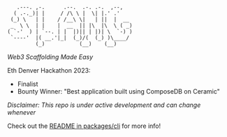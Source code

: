 ```
   .---. ,-.      .--.  .-. .-.  ,--,
  ( .-._)| |     / /\ \ |  \| |.' .'
 (_) \   | |    / /__\ \|   | ||  |  __
 _  \ \  | |    |  __  || |\  |\  \ ( _)
( `-'  ) | `--. | |  |)|| | |)| \  `-) )
 `----'  |( __.'|_|  (_)/(  (_) )\____/
         (_)           (__)    (__)
```

_Web3 Scaffolding Made Easy_

Eth Denver Hackathon 2023: <br>

- Finalist <br>
- Bounty Winner: "Best application built using ComposeDB on Ceramic"

_Disclaimer: This repo is under active development and can change whenever_

Check out the [README in packages/cli](./packages/cli/README.md) for more info!
